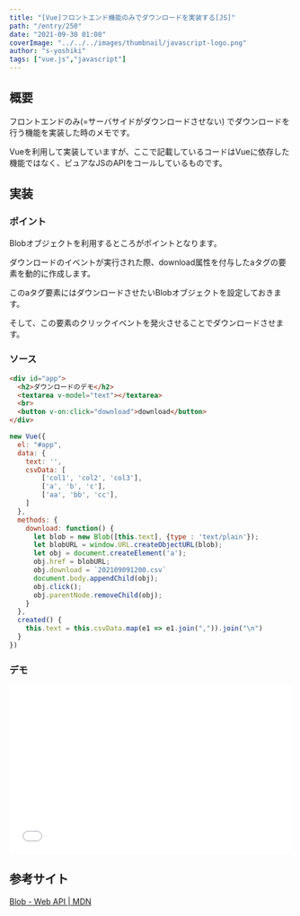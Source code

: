 ```yaml
---
title: "[Vue]フロントエンド機能のみでダウンロードを実装する[JS]"
path: "/entry/250"
date: "2021-09-30 01:00"
coverImage: "../../../images/thumbnail/javascript-logo.png"
author: "s-yoshiki"
tags: ["vue.js","javascript"]
---
```


## 概要

フロントエンドのみ(=サーバサイドがダウンロードさせない) でダウンロードを行う機能を実装した時のメモです。

Vueを利用して実装していますが、ここで記載しているコードはVueに依存した機能ではなく、ピュアなJSのAPIをコールしているものです。

## 実装

### ポイント

Blobオブジェクトを利用するところがポイントとなります。

ダウンロードのイベントが実行された際、download属性を付与したaタグの要素を動的に作成します。

このaタグ要素にはダウンロードさせたいBlobオブジェクトを設定しておきます。

そして、この要素のクリックイベントを発火させることでダウンロードさせます。

### ソース

```html
<div id="app">
  <h2>ダウンロードのデモ</h2>
  <textarea v-model="text"></textarea>
  <br>
  <button v-on:click="download">download</button>
</div>
```

```js
new Vue({
  el: "#app",
  data: {
    text: '',
    csvData: [
    	['col1', 'col2', 'col3'],
    	['a', 'b', 'c'],
    	['aa', 'bb', 'cc'],
    ]
  },
  methods: {
  	download: function() {
      let blob = new Blob([this.text], {type : 'text/plain'});
      let blobURL = window.URL.createObjectURL(blob);
      let obj = document.createElement('a');
      obj.href = blobURL;
      obj.download = `202109091200.csv`
      document.body.appendChild(obj);
      obj.click();
      obj.parentNode.removeChild(obj);
    }
  },
  created() {
  	this.text = this.csvData.map(e1 => e1.join(",")).join("\n")
  }
})
```

### デモ

<iframe width="100%" height="300" src="//jsfiddle.net/s_yoshiki/82fa5ksb/embedded/result/dark/" allowfullscreen="allowfullscreen" allowpaymentrequest frameborder="0"></iframe>


## 参考サイト

[Blob - Web API | MDN](https://developer.mozilla.org/ja/docs/Web/API/Blob)
